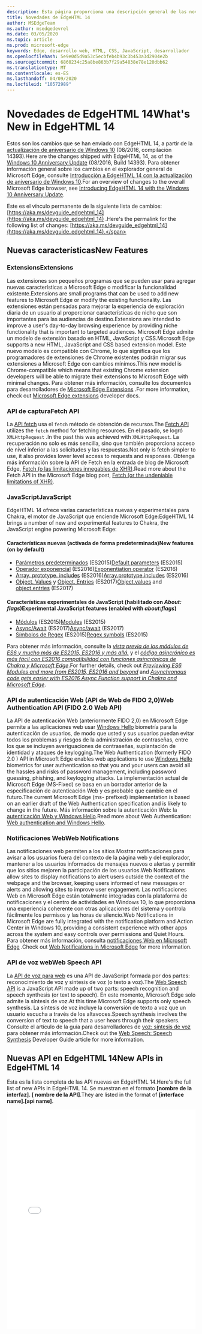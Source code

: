 ```yaml
---
description: Esta página proporciona una descripción general de las novedades de EdgeHTML 14.
title: Novedades de EdgeHTML 14
author: MSEdgeTeam
ms.author: msedgedevrel
ms.date: 03/05/2020
ms.topic: article
ms.prod: microsoft-edge
keywords: Edge, desarrollo web, HTML, CSS, JavaScript, desarrollador
ms.openlocfilehash: 5e9e0d5d9a53c5ecbfeb4b93c3b453a3d2904e2b
ms.sourcegitcommit: 6860234c25a8be863b7f29a54838e78e120dbb62
ms.translationtype: MT
ms.contentlocale: es-ES
ms.lasthandoff: 04/09/2020
ms.locfileid: "10572989"
---
```

# <span data-ttu-id="ef90d-104">Novedades de EdgeHTML 14</span><span class="sxs-lookup"><span data-stu-id="ef90d-104">What's New in EdgeHTML 14</span></span>
<span data-ttu-id="ef90d-105">Estos son los cambios que se han enviado con EdgeHTML 14, a partir de la [actualización de aniversario de Windows 10](https://blogs.windows.com/windowsexperience/2016/06/29/windows-10-anniversary-update-available-august-2/) (08/2016, compilación 14393).</span><span class="sxs-lookup"><span data-stu-id="ef90d-105">Here are the changes shipped with EdgeHTML 14, as of the [Windows 10 Anniversary Update](https://blogs.windows.com/windowsexperience/2016/06/29/windows-10-anniversary-update-available-august-2/) (08/2016, Build 14393).</span></span> <span data-ttu-id="ef90d-106">Para obtener información general sobre los cambios en el explorador general de Microsoft Edge, consulte [Introducción a EdgeHTML 14 con la actualización de aniversario de Windows 10](https://blogs.windows.com/msedgedev/2016/08/04/introducing-edgehtml-14).</span><span class="sxs-lookup"><span data-stu-id="ef90d-106">For an overview of changes to the overall Microsoft Edge browser, see [Introducing EdgeHTML 14 with the Windows 10 Anniversary Update](https://blogs.windows.com/msedgedev/2016/08/04/introducing-edgehtml-14).</span></span>

<span data-ttu-id="ef90d-107">Este es el vínculo permanente de la siguiente lista de cambios: [https://aka.ms/devguide_edgehtml_14](https://aka.ms/devguide_edgehtml_14) .</span><span class="sxs-lookup"><span data-stu-id="ef90d-107">Here's the permalink for the following list of changes: [https://aka.ms/devguide_edgehtml_14](https://aka.ms/devguide_edgehtml_14).</span></span>

## <span data-ttu-id="ef90d-108">Nuevas características</span><span class="sxs-lookup"><span data-stu-id="ef90d-108">New Features</span></span>

### <span data-ttu-id="ef90d-109">Extensions</span><span class="sxs-lookup"><span data-stu-id="ef90d-109">Extensions</span></span>
<span data-ttu-id="ef90d-110">Las extensiones son pequeños programas que se pueden usar para agregar nuevas características a Microsoft Edge o modificar la funcionalidad existente.</span><span class="sxs-lookup"><span data-stu-id="ef90d-110">Extensions are small programs that can be used to add new features to Microsoft Edge or modify the existing functionality.</span></span> <span data-ttu-id="ef90d-111">Las extensiones están pensadas para mejorar la experiencia de exploración diaria de un usuario al proporcionar características de nicho que son importantes para las audiencias de destino.</span><span class="sxs-lookup"><span data-stu-id="ef90d-111">Extensions are intended to improve a user's day-to-day browsing experience by providing niche functionality that is important to targeted audiences.</span></span> <span data-ttu-id="ef90d-112">Microsoft Edge admite un modelo de extensión basado en HTML, JavaScript y CSS.</span><span class="sxs-lookup"><span data-stu-id="ef90d-112">Microsoft Edge supports a new HTML, JavaScript and CSS based extension model.</span></span> <span data-ttu-id="ef90d-113">Este nuevo modelo es compatible con Chrome, lo que significa que los programadores de extensiones de Chrome existentes podrán migrar sus extensiones a Microsoft Edge con cambios mínimos.</span><span class="sxs-lookup"><span data-stu-id="ef90d-113">This new model is Chrome-compatible which means that existing Chrome extension developers will be able to migrate their extensions to Microsoft Edge with minimal changes.</span></span> <span data-ttu-id="ef90d-114">Para obtener más información, consulte los documentos para desarrolladores de [Microsoft Edge Extensions](https://docs.microsoft.com/microsoft-edge/extensions) .</span><span class="sxs-lookup"><span data-stu-id="ef90d-114">For more information, check out [Microsoft Edge extensions](https://docs.microsoft.com/microsoft-edge/extensions) developer docs.</span></span> 

### <span data-ttu-id="ef90d-115">API de captura</span><span class="sxs-lookup"><span data-stu-id="ef90d-115">Fetch API</span></span>
<span data-ttu-id="ef90d-116">La [API fetch](https://fetch.spec.whatwg.org/#fetch-api) usa el `fetch` método de obtención de recursos.</span><span class="sxs-lookup"><span data-stu-id="ef90d-116">The [Fetch API](https://fetch.spec.whatwg.org/#fetch-api) utilizes the `fetch` method for fetching resources.</span></span> <span data-ttu-id="ef90d-117">En el pasado, se logró `XMLHttpRequest` .</span><span class="sxs-lookup"><span data-stu-id="ef90d-117">In the past this was achieved with `XMLHttpRequest`.</span></span> <span data-ttu-id="ef90d-118">La recuperación no solo es más sencilla, sino que también proporciona acceso de nivel inferior a las solicitudes y las respuestas.</span><span class="sxs-lookup"><span data-stu-id="ef90d-118">Not only is fetch simpler to use, it also provides lower level access to requests and responses.</span></span> <span data-ttu-id="ef90d-119">Obtenga más información sobre la API de Fetch en la entrada de blog de Microsoft Edge, [Fetch (o las limitaciones innegables de XHR)](https://blogs.windows.com/msedgedev/2016/05/24/fetch-and-xhr-limitations/).</span><span class="sxs-lookup"><span data-stu-id="ef90d-119">Read more about the Fetch API in the Microsoft Edge blog post, [Fetch (or the undeniable limitations of XHR)](https://blogs.windows.com/msedgedev/2016/05/24/fetch-and-xhr-limitations/).</span></span>

### <span data-ttu-id="ef90d-120">JavaScript</span><span class="sxs-lookup"><span data-stu-id="ef90d-120">JavaScript</span></span>

<span data-ttu-id="ef90d-121">EdgeHTML 14 ofrece varias características nuevas y experimentales para Chakra, el motor de JavaScript que enciende Microsoft Edge:</span><span class="sxs-lookup"><span data-stu-id="ef90d-121">EdgeHTML 14 brings a number of new and experimental features to Chakra, the JavaScript engine powering Microsoft Edge:</span></span>

#### <span data-ttu-id="ef90d-122">Características nuevas (activada de forma predeterminada)</span><span class="sxs-lookup"><span data-stu-id="ef90d-122">New features (on by default)</span></span>

* <span data-ttu-id="ef90d-123">[Parámetros predeterminados](https://developer.microsoft.com/microsoft-edge/platform/status/defaultparameteres6) (ES2015)</span><span class="sxs-lookup"><span data-stu-id="ef90d-123">[Default parameters](https://developer.microsoft.com/microsoft-edge/platform/status/defaultparameteres6) (ES2015)</span></span>
* <span data-ttu-id="ef90d-124">[Operador exponencial](https://developer.microsoft.com/microsoft-edge/platform/status/exponentiationoperatores2016) (ES2016)</span><span class="sxs-lookup"><span data-stu-id="ef90d-124">[Exponentiation operator](https://developer.microsoft.com/microsoft-edge/platform/status/exponentiationoperatores2016) (ES2016)</span></span>
* <span data-ttu-id="ef90d-125">[Array. prototype. includes](https://developer.microsoft.com/microsoft-edge/platform/status/arrayprototypeincludeses2016) (ES2016)</span><span class="sxs-lookup"><span data-stu-id="ef90d-125">[Array.prototype.includes](https://developer.microsoft.com/microsoft-edge/platform/status/arrayprototypeincludeses2016) (ES2016)</span></span>
* <span data-ttu-id="ef90d-126">[Object. Values](https://developer.mozilla.org/docs/Web/JavaScript/Reference/Global_Objects/Object/values) y [Object. Entries](https://developer.mozilla.org/docs/Web/JavaScript/Reference/Global_Objects/Object/entries) (ES2017)</span><span class="sxs-lookup"><span data-stu-id="ef90d-126">[Object.values](https://developer.mozilla.org/docs/Web/JavaScript/Reference/Global_Objects/Object/values) and [object.entries](https://developer.mozilla.org/docs/Web/JavaScript/Reference/Global_Objects/Object/entries) (ES2017)</span></span>

#### <span data-ttu-id="ef90d-127">Características experimentales de JavaScript (habilitado con *About: flags*)</span><span class="sxs-lookup"><span data-stu-id="ef90d-127">Experimental JavaScript features (enabled with *about:flags*)</span></span>

* <span data-ttu-id="ef90d-128">[Módulos](https://blogs.windows.com/msedgedev/2016/05/17/es6-modules-and-beyond/) (ES2015)</span><span class="sxs-lookup"><span data-stu-id="ef90d-128">[Modules](https://blogs.windows.com/msedgedev/2016/05/17/es6-modules-and-beyond/) (ES2015)</span></span>
* <span data-ttu-id="ef90d-129">[Async/Await](https://developer.microsoft.com/microsoft-edge/platform/status/asyncfunctionses2016) (ES2017)</span><span class="sxs-lookup"><span data-stu-id="ef90d-129">[Async/await](https://developer.microsoft.com/microsoft-edge/platform/status/asyncfunctionses2016) (ES2017)</span></span>
* <span data-ttu-id="ef90d-130">[Símbolos de Regex](https://developer.microsoft.com/microsoft-edge/platform/status/regexpbuiltinses6) (ES2015)</span><span class="sxs-lookup"><span data-stu-id="ef90d-130">[Regex symbols](https://developer.microsoft.com/microsoft-edge/platform/status/regexpbuiltinses6) (ES2015)</span></span>

<span data-ttu-id="ef90d-131">Para obtener más información, consulte la [*vista previa de los módulos de ES6 y mucho más de ES2015, ES2016 y más allá,*](https://blogs.windows.com/msedgedev/2016/05/17/es6-modules-and-beyond/) y el [*código asincrónico es más fácil con ES2016 compatibilidad con funciones asincrónicas de Chakra y Microsoft Edge*](https://blogs.windows.com/msedgedev/2015/09/30/asynchronous-code-gets-easier-with-es2016-async-function-support-in-chakra-and-microsoft-edge/).</span><span class="sxs-lookup"><span data-stu-id="ef90d-131">For further details, check out [*Previewing ES6 Modules and more from ES2015, ES2016 and beyond*](https://blogs.windows.com/msedgedev/2016/05/17/es6-modules-and-beyond/) and [*Asynchronous code gets easier with ES2016 Async Function support in Chakra and Microsoft Edge*](https://blogs.windows.com/msedgedev/2015/09/30/asynchronous-code-gets-easier-with-es2016-async-function-support-in-chakra-and-microsoft-edge/).</span></span>

### <span data-ttu-id="ef90d-132">API de autenticación Web (API de Web de FIDO 2,0)</span><span class="sxs-lookup"><span data-stu-id="ef90d-132">Web Authentication API (FIDO 2.0 Web API)</span></span>
<span data-ttu-id="ef90d-133">La API de autenticación Web (anteriormente FIDO 2,0) en Microsoft Edge permite a las aplicaciones web usar [Windows Hello](https://go.microsoft.com/fwlink/p/?LinkID=624961) biometría para la autenticación de usuarios, de modo que usted y sus usuarios puedan evitar todos los problemas y riesgos de la administración de contraseñas, entre los que se incluyen averiguaciones de contraseñas, suplantación de identidad y ataques de keylogging.</span><span class="sxs-lookup"><span data-stu-id="ef90d-133">The Web Authentication (formerly FIDO 2.0 ) API in Microsoft Edge enables web applications to use [Windows Hello](https://go.microsoft.com/fwlink/p/?LinkID=624961) biometrics for user authentication so that you and your users can avoid all the hassles and risks of password management, including password guessing, phishing, and keylogging attacks.</span></span> <span data-ttu-id="ef90d-134">La implementación actual de Microsoft Edge (MS-Fixed) se basa en un borrador anterior de la especificación de autenticación Web y es probable que cambie en el futuro.</span><span class="sxs-lookup"><span data-stu-id="ef90d-134">The current Microsoft Edge (ms- prefixed) implementation is based on an earlier draft of the Web Authentication specification and is likely to change in the future.</span></span> <span data-ttu-id="ef90d-135">Más información sobre la autenticación Web: la [autenticación Web y Windows Hello](https://docs.microsoft.com/microsoft-edge/dev-guide/device/web-authentication).</span><span class="sxs-lookup"><span data-stu-id="ef90d-135">Read more about Web Authentication: [Web authentication and Windows Hello](https://docs.microsoft.com/microsoft-edge/dev-guide/device/web-authentication).</span></span>

### <span data-ttu-id="ef90d-136">Notificaciones Web</span><span class="sxs-lookup"><span data-stu-id="ef90d-136">Web Notifications</span></span>
<span data-ttu-id="ef90d-137">Las notificaciones web permiten a los sitios Mostrar notificaciones para avisar a los usuarios fuera del contexto de la página web y del explorador, mantener a los usuarios informados de mensajes nuevos o alertas y permitir que los sitios mejoren la participación de los usuarios.</span><span class="sxs-lookup"><span data-stu-id="ef90d-137">Web Notifications allow sites to display notifications to alert users outside the context of the webpage and the browser, keeping users informed of new messages or alerts and allowing sites to improve user engagement.</span></span> <span data-ttu-id="ef90d-138">Las notificaciones Web en Microsoft Edge están totalmente integradas con la plataforma de notificaciones y el centro de actividades en Windows 10, lo que proporciona una experiencia coherente con otras aplicaciones del sistema y controla fácilmente los permisos y las horas de silencio.</span><span class="sxs-lookup"><span data-stu-id="ef90d-138">Web Notifications in Microsoft Edge are fully integrated with the notification platform and Action Center in Windows 10, providing a consistent experience with other apps across the system and easy controls over permissions and Quiet Hours.</span></span> <span data-ttu-id="ef90d-139">Para obtener más información, consulta [notificaciones Web en Microsoft Edge](https://blogs.windows.com/msedgedev/2016/05/16/web-notifications-microsoft-edge/) .</span><span class="sxs-lookup"><span data-stu-id="ef90d-139">Check out [Web Notifications in Microsoft Edge](https://blogs.windows.com/msedgedev/2016/05/16/web-notifications-microsoft-edge/) for more information.</span></span> 

### <span data-ttu-id="ef90d-140">API de voz web</span><span class="sxs-lookup"><span data-stu-id="ef90d-140">Web Speech API</span></span>
<span data-ttu-id="ef90d-141">La [API de voz para web](https://dvcs.w3.org/hg/speech-api/raw-file/tip/speechapi.html) es una API de JavaScript formada por dos partes: reconocimiento de voz y síntesis de voz (o texto a voz).</span><span class="sxs-lookup"><span data-stu-id="ef90d-141">The [Web Speech API](https://dvcs.w3.org/hg/speech-api/raw-file/tip/speechapi.html) is a JavaScript API made up of two parts: speech recognition and speech synthesis (or text to speech).</span></span> <span data-ttu-id="ef90d-142">En este momento, Microsoft Edge solo admite la síntesis de voz.</span><span class="sxs-lookup"><span data-stu-id="ef90d-142">At this time Microsoft Edge supports only speech synthesis.</span></span> <span data-ttu-id="ef90d-143">La síntesis de voz incluye la conversión de texto a voz que un usuario escucha a través de los altavoces.</span><span class="sxs-lookup"><span data-stu-id="ef90d-143">Speech synthesis involves the conversion of text to speech that a user hears through their speakers.</span></span> <span data-ttu-id="ef90d-144">Consulte el artículo de la guía para desarrolladores de [voz: síntesis de voz](https://docs.microsoft.com/microsoft-edge/dev-guide/multimedia/web-speech-api) para obtener más información.</span><span class="sxs-lookup"><span data-stu-id="ef90d-144">Check out the [Web Speech: Speech Synthesis](https://docs.microsoft.com/microsoft-edge/dev-guide/multimedia/web-speech-api) Developer Guide article for more information.</span></span> 

## <span data-ttu-id="ef90d-145">Nuevas API en EdgeHTML 14</span><span class="sxs-lookup"><span data-stu-id="ef90d-145">New APIs in EdgeHTML 14</span></span>

<span data-ttu-id="ef90d-146">Esta es la lista completa de las API nuevas en EdgeHTML 14.</span><span class="sxs-lookup"><span data-stu-id="ef90d-146">Here's the full list of new APIs in EdgeHTML 14.</span></span> <span data-ttu-id="ef90d-147">Se muestran en el formato **[nombre de la interfaz]. [ nombre de la API]**.</span><span class="sxs-lookup"><span data-stu-id="ef90d-147">They are listed in the format of **[interface name].[api name]**.</span></span>
<iframe height='585' scrolling='no' title='<span data-ttu-id="ef90d-148">Nuevas API en EdgeHTML 14</span><span class="sxs-lookup"><span data-stu-id="ef90d-148">New APIs in EdgeHTML 14</span></span>' src='//codepen.io/MSEdgeDev/embed/oWMEPE/?height=585&theme-id=23761&default-tab=result&embed-version=2' frameborder='no' allowtransparency='true' allowfullscreen='true' style='width: 100%;'><span data-ttu-id="ef90d-149">Consulta las <a href='https://codepen.io/MSEdgeDev/pen/oWMEPE/'> nuevas API de Pen en EdgeHTML 14 de </a> MSEdgeDev ( <a href='https://codepen.io/MSEdgeDev'> @MSEdgeDev </a> ) en <a href='https://codepen.io'> CodePen </a> .</span><span class="sxs-lookup"><span data-stu-id="ef90d-149">See the Pen <a href='https://codepen.io/MSEdgeDev/pen/oWMEPE/'>New APIs in EdgeHTML 14</a>by MSEdgeDev (<a href='https://codepen.io/MSEdgeDev'>@MSEdgeDev</a>) on <a href='https://codepen.io'>CodePen</a>.</span></span>
</iframe>
